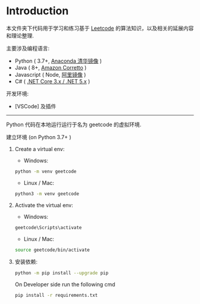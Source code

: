 # Introduction
本文件夹下代码用于学习和练习基于 [Leetcode](https://leetcode-cn.com) 的算法知识，以及相关的延展内容和理论整理.

主要涉及编程语言:

* Python ( 3.7+, [Anaconda 清华镜像](https://mirrors.tuna.tsinghua.edu.cn/anaconda/archive/) )
* Java ( 8+, [Amazon Corretto](https://aws.amazon.com/cn/corretto/) )
* Javascript ( Node, [阿里镜像](http://npm.taobao.org/mirrors/node/) )
* C# ( [.NET Core 3.x / .NET 5.x](https://dotnet.microsoft.com/download) )

开发环境:

* [VSCode] 及插件

---
Python 代码在本地运行运行于名为 geetcode 的虚拟环境.

建立环境 (on Python 3.7+ )

1. Create a virtual env:
   * Windows:

   ```bash
   python -m venv geetcode
   ```

   * Linux / Mac:

   ```bash
   python3 -m venv geetcode
   ```

2. Activate the virtual env:
   * Windows:

    ```bash
    geetcode\Scripts\activate
    ```

    * Linux / Mac:

    ```bash
    source geetcode/bin/activate
    ```

3. 安装依赖:

   ```bash
   python -m pip install --upgrade pip
   ```

   On Developer side run the following cmd

   ```bash
   pip install -r requirements.txt
   ```
